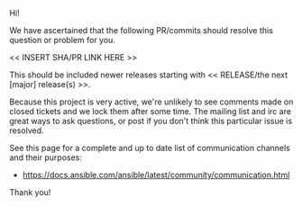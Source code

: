 Hi!

We have ascertained that the following PR/commits should resolve this question or problem for you.

<< INSERT SHA/PR LINK HERE >>

This should be included newer releases starting with << RELEASE/the next [major] release(s) >>.

Because this project is very active, we're unlikely to see comments made on closed tickets and we lock them after some time.
The mailing list and irc are great ways to ask questions, or post if you don't think this particular issue is resolved.

See  this page for a complete and up to date list of communication channels and their purposes:

   * https://docs.ansible.com/ansible/latest/community/communication.html

Thank you!
